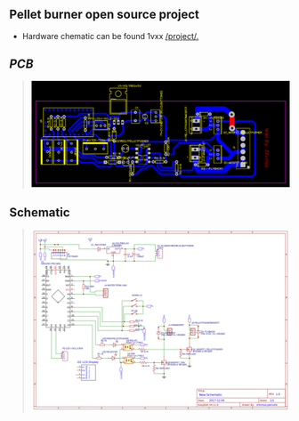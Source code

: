 ## Pellet burner open source project ##
 - Hardware chematic can be found 1vxx [/project/.](https://easyeda.com/zilvinus.peciulis/Pellet_Burner_Control-42ba412875be4dbabd9dac72378c475e)
## _PCB_ ##
> ![PCB](https://github.com/Code-Forge-Lab/Arduino/blob/master/automation/VisualStudio.Atmel/Wood_pellets_burner2_0/PelletBurner1_0_0_1-90f25a61ef7e454eaeda694d2080c2cb.png)
## Schematic ##
> ![Schematic](https://github.com/Code-Forge-Lab/Arduino/blob/master/automation/VisualStudio.Atmel/Wood_pellets_burner2_0/91b802a0668c413eade24de8fa6de283.png)
